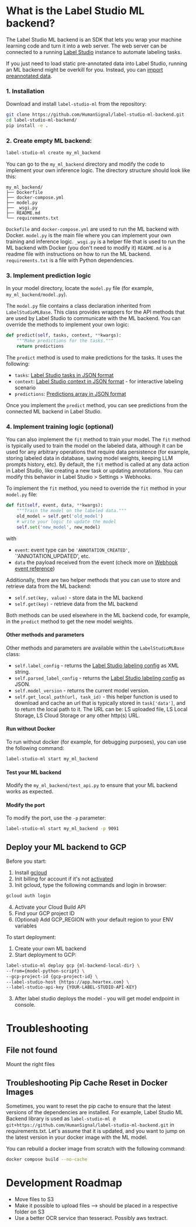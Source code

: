 # What is the Label Studio ML backend?

The Label Studio ML backend is an SDK that lets you wrap your machine learning code and turn it into a web server.
The web server can be connected to a running [Label Studio](https://labelstud.io/) instance to automate labeling tasks.

If you just need to load static pre-annotated data into Label Studio, running an ML backend might be overkill for you.
Instead, you can [import preannotated data](https://labelstud.io/guide/predictions.html).


### 1. Installation

Download and install `label-studio-ml` from the repository:

```bash
git clone https://github.com/HumanSignal/label-studio-ml-backend.git
cd label-studio-ml-backend/
pip install -e .
```

### 2. Create empty ML backend:

```bash
label-studio-ml create my_ml_backend
```

You can go to the `my_ml_backend` directory and modify the code to implement your own inference logic.
The directory structure should look like this:

```
my_ml_backend/
├── Dockerfile
├── docker-compose.yml
├── model.py
├── _wsgi.py
├── README.md
└── requirements.txt
```

`Dockefile` and `docker-compose.yml` are used to run the ML backend with Docker.
`model.py` is the main file where you can implement your own training and inference logic.
`_wsgi.py` is a helper file that is used to run the ML backend with Docker (you don't need to modify it)
`README.md` is a readme file with instructions on how to run the ML backend.
`requirements.txt` is a file with Python dependencies.

### 3. Implement prediction logic

In your model directory, locate the `model.py` file (for example, `my_ml_backend/model.py`).

The `model.py` file contains a class declaration inherited from `LabelStudioMLBase`. This class provides wrappers for
the API methods that are used by Label Studio to communicate with the ML backend. You can override the methods to
implement your own logic:

```python
def predict(self, tasks, context, **kwargs):
    """Make predictions for the tasks."""
    return predictions
```

The `predict` method is used to make predictions for the tasks. It uses the following:

- `tasks`: [Label Studio tasks in JSON format](https://labelstud.io/guide/task_format.html)
- `context`: [Label Studio context in JSON format](https://labelstud.io/guide/ml.html#Passing-data-to-ML-backend) - for
  interactive labeling scenario
- `predictions`: [Predictions array in JSON format](https://labelstud.io/guide/export.html#Raw-JSON-format-of-completed-tasks)

Once you implement the `predict` method, you can see predictions from the connected ML backend in Label Studio.

### 4. Implement training logic (optional)

You can also implement the `fit` method to train your model. The `fit` method is typically used to train the model on
the labeled data, although it can be used for any arbitrary operations that require data persistence (for example,
storing labeled data in database, saving model weights, keeping LLM prompts history, etc).
By default, the `fit` method is called at any data action in Label Studio, like creating a new task or updating
annotations. You can modify this behavior in Label Studio > Settings > Webhooks.

To implement the `fit` method, you need to override the `fit` method in your `model.py` file:

```python
def fit(self, event, data, **kwargs):
    """Train the model on the labeled data."""
    old_model = self.get('old_model')
    # write your logic to update the model
    self.set('new_model', new_model)
```

with

- `event`: event type can be `'ANNOTATION_CREATED'`, `'ANNOTATION_UPDATED', etc.
- `data` the payload received from the event (check more
  on [Webhook event reference](https://labelstud.io/guide/webhook_reference.html))

Additionally, there are two helper methods that you can use to store and retrieve data from the ML backend:

- `self.set(key, value)` - store data in the ML backend
- `self.get(key)` - retrieve data from the ML backend

Both methods can be used elsewhere in the ML backend code, for example, in the `predict` method to get the new model
weights.

#### Other methods and parameters

Other methods and parameters are available within the `LabelStudioMLBase` class:

- `self.label_config` - returns the [Label Studio labeling config](https://labelstud.io/guide/setup.html) as XML string.
- `self.parsed_label_config` - returns the [Label Studio labeling config](https://labelstud.io/guide/setup.html) as
  JSON.
- `self.model_version` - returns the current model version.
- `self.get_local_path(url, task_id)` - this helper function is used to download and cache an url that is typically stored in `task['data']`, 
and to return the local path to it. The URL can be: LS uploaded file, LS Local Storage, LS Cloud Storage or any other http(s) URL.      

#### Run without Docker

To run without docker (for example, for debugging purposes), you can use the following command:

```bash
label-studio-ml start my_ml_backend
```

#### Test your ML backend

Modify the `my_ml_backend/test_api.py` to ensure that your ML backend works as expected.

#### Modify the port

To modify the port, use the `-p` parameter:

```bash
label-studio-ml start my_ml_backend -p 9091
```

## Deploy your ML backend to GCP

Before you start:

1. Install [gcloud](https://cloud.google.com/sdk/docs/install)
2. Init billing for account if it's not [activated](https://console.cloud.google.com/project/_/billing/enable)
3. Init gcloud, type the following commands and login in browser:

```bash
gcloud auth login
```

4. Activate your Cloud Build API
5. Find your GCP project ID
6. (Optional) Add GCP_REGION with your default region to your ENV variables

To start deployment:

1. Create your own ML backend
2. Start deployment to GCP:

```bash
label-studio-ml deploy gcp {ml-backend-local-dir} \
--from={model-python-script} \
--gcp-project-id {gcp-project-id} \
--label-studio-host {https://app.heartex.com} \
--label-studio-api-key {YOUR-LABEL-STUDIO-API-KEY}
```

3. After label studio deploys the model - you will get model endpoint in console.

# Troubleshooting

## File not found
Mount the right files

## Troubleshooting Pip Cache Reset in Docker Images

Sometimes, you want to reset the pip cache to ensure that the latest versions of the dependencies are installed. 
For example, Label Studio ML Backend library is used as 
`label-studio-ml @ git+https://github.com/HumanSignal/label-studio-ml-backend.git` in requirements.txt. Let's assume that it
is updated, and you want to jump on the latest version in your docker image with the ML model. 

You can rebuild a docker image from scratch with the following command:

```bash
docker compose build --no-cache
```

# Development Roadmap
- Move files to S3
- Make it possible to upload files --> should be placed in a respective folder on S3
- Use a better OCR service than tesseract. Possibly aws textract.